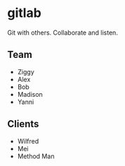 # gitlab
Git with others. Collaborate and listen.
## Team
* Ziggy
* Alex
* Bob
* Madison
* Yanni

## Clients
* Wilfred
* Mei
* Method Man
